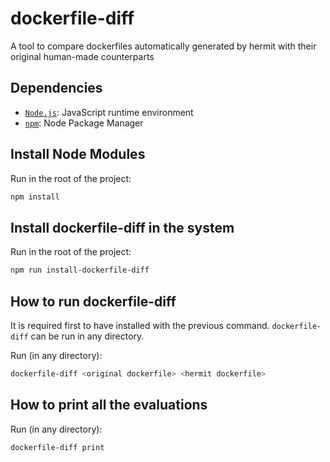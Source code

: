 # dockerfile-diff
A tool to compare dockerfiles automatically generated by hermit with their original human-made counterparts

## Dependencies
  * [`Node.js`](https://nodejs.org/): JavaScript runtime environment
  * [`npm`](https://www.npmjs.com/get-npm): Node Package Manager

## Install Node Modules
Run in the root of the project:
```bash
npm install
```

## Install dockerfile-diff in the system
Run in the root of the project:
```bash
npm run install-dockerfile-diff
```

## How to run dockerfile-diff
It is required first to have installed with the previous command. `dockerfile-diff` can be run in any directory.

Run (in any directory):
```bash
dockerfile-diff <original dockerfile> <hermit dockerfile>
```

## How to print all the evaluations
Run (in any directory):
```bash
dockerfile-diff print
```